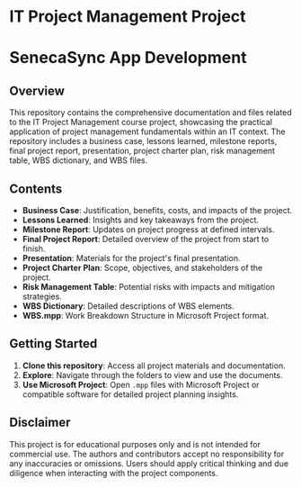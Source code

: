 # IT Project Management Project
# SenecaSync App Development

## Overview
This repository contains the comprehensive documentation and files related to the IT Project Management course project, showcasing the practical application of project management fundamentals within an IT context. The repository includes a business case, lessons learned, milestone reports, final project report, presentation, project charter plan, risk management table, WBS dictionary, and WBS files.

## Contents

- **Business Case**: Justification, benefits, costs, and impacts of the project.
- **Lessons Learned**: Insights and key takeaways from the project.
- **Milestone Report**: Updates on project progress at defined intervals.
- **Final Project Report**: Detailed overview of the project from start to finish.
- **Presentation**: Materials for the project's final presentation.
- **Project Charter Plan**: Scope, objectives, and stakeholders of the project.
- **Risk Management Table**: Potential risks with impacts and mitigation strategies.
- **WBS Dictionary**: Detailed descriptions of WBS elements.
- **WBS.mpp**: Work Breakdown Structure in Microsoft Project format.

## Getting Started

1. **Clone this repository**: Access all project materials and documentation.
2. **Explore**: Navigate through the folders to view and use the documents.
3. **Use Microsoft Project**: Open `.mpp` files with Microsoft Project or compatible software for detailed project planning insights.

## Disclaimer

This project is for educational purposes only and is not intended for commercial use. The authors and contributors accept no responsibility for any inaccuracies or omissions. Users should apply critical thinking and due diligence when interacting with the project components.

